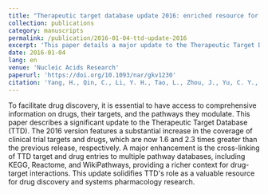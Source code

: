 ```yaml
---
title: "Therapeutic target database update 2016: enriched resource for bench to clinical drug target and targeted pathway information"
collection: publications
category: manuscripts
permalink: /publication/2016-01-04-ttd-update-2016
excerpt: 'This paper details a major update to the Therapeutic Target Database (TTD), significantly increasing its coverage of clinical trial drugs and targets, and cross-linking them to major pathway databases.'
date: 2016-01-04
lang: en
venue: 'Nucleic Acids Research'
paperurl: 'https://doi.org/10.1093/nar/gkv1230'
citation: 'Yang, H., Qin, C., Li, Y. H., Tao, L., Zhou, J., Yu, C. Y., Xu, F., Chen, Z., Zhu, F., & Chen, Y. Z. (2016). &quot;Therapeutic target database update 2016: enriched resource for bench to clinical drug target and targeted pathway information.&quot; <i>Nucleic Acids Research</i>. 44(D1):D1069-D1074.'
---
```

To facilitate drug discovery, it is essential to have access to comprehensive information on drugs, their targets, and the pathways they modulate. This paper describes a significant update to the Therapeutic Target Database (TTD). The 2016 version features a substantial increase in the coverage of clinical trial targets and drugs, which are now 1.6 and 2.3 times greater than the previous release, respectively. A major enhancement is the cross-linking of TTD target and drug entries to multiple pathway databases, including KEGG, Reactome, and WikiPathways, providing a richer context for drug-target interactions. This update solidifies TTD's role as a valuable resource for drug discovery and systems pharmacology research.